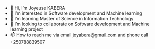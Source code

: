 - 👋 Hi, I’m Joyeuse KABERA
- 👀 I’m interested in Software development and Machine learning
- 🌱 I’m learning Master of Science in Information Technology
- 💞️ I’m looking to collaborate on Software development and Machine learning project
- 📫 How to reach me via email joyabera@gmail.com
                     and phone call +250788839507    

<!---
JoyeuseKabera/JoyeuseKabera is a ✨ special ✨ repository because its `README.md` (this file) appears on your GitHub profile.
You can click the Preview link to take a look at your changes.
--->
